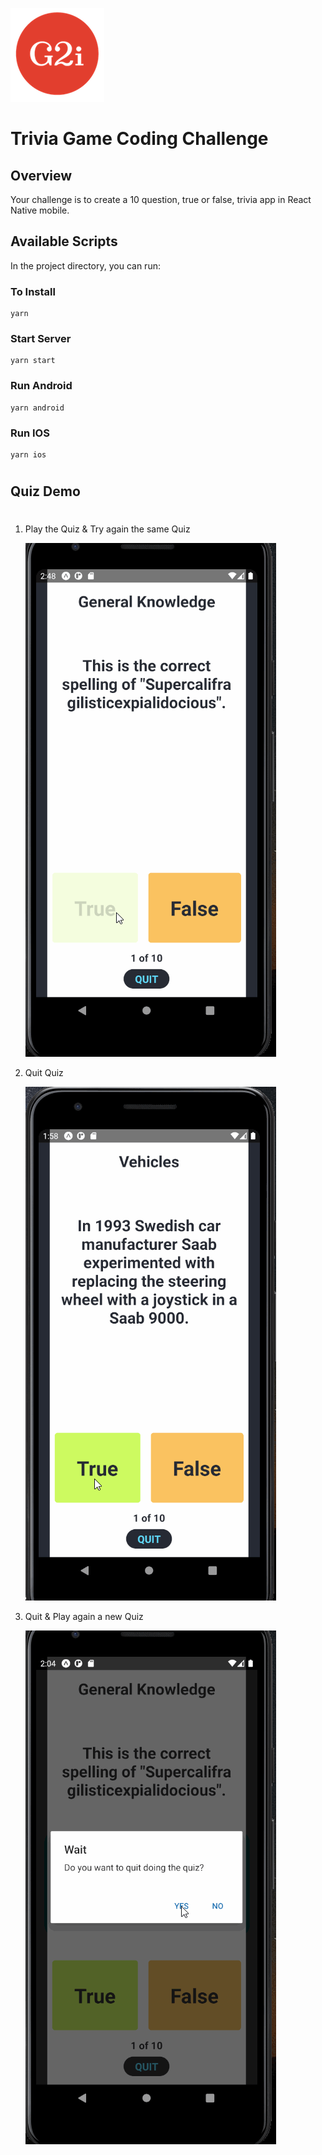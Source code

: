 ![The G2i Logo](https://raw.githubusercontent.com/g2i/code-challenge-static-assets/master/g2i-web-150px.png "The G2i logo")

# Trivia Game Coding Challenge

## Overview

Your challenge is to create a 10 question, true or false, trivia app in React Native mobile.

## Available Scripts

In the project directory, you can run:

### To Install

```
yarn
```

### Start Server

```
yarn start
```

### Run Android

```
yarn android
```

### Run IOS

```
yarn ios
```

#

## Quiz Demo

#

[play_game]: demo\quiz1_play_game.gif "Play the Quiz & Try again the same Quiz"
[quit_again]: demo\quiz2_quit_again.gif "Quit Quiz"
[quit_play_again]: demo\quiz3_quit_play_again.gif "Quit & Play again a new Quiz"

1. Play the Quiz & Try again the same Quiz

   ![alt text][play_game]

2. Quit Quiz

   ![alt text][quit_again]

3. Quit & Play again a new Quiz

   ![alt text][quit_play_again]

#
